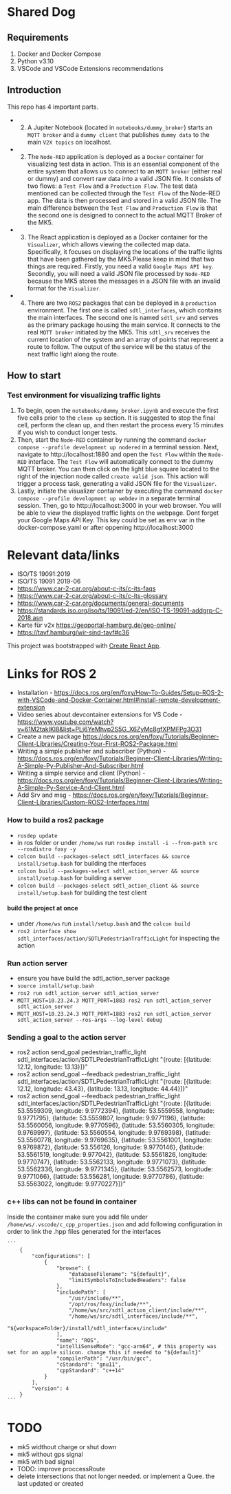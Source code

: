 # Shared Dog

## Requirements

1. Docker and Docker Compose
2. Python v3.10
3. VSCode and VSCode Extensions recommendations

## Introduction

This repo has 4 important parts.

- 2. A Jupiter Notebook (located in `notebooks/dummy_broker`) starts an `MQTT broker` and a `dummy client` that publishes `dummy data` to the main `V2X topics` on localhost.
- 2. The `Node-RED` application is deployed as a `Docker` container for visualizing test data in action. This is an essential component of the entire system that allows us to connect to an `MQTT broker` (either real or dummy) and convert raw data into a valid JSON file. It consists of two flows: a `Test Flow` and a `Production Flow`. The test data mentioned can be collected through the `Test Flow` of the Node-RED app. The data is then processed and stored in a valid JSON file. The main difference between the `Test Flow` and `Production Flow` is that the second one is designed to connect to the actual MQTT Broker of the MK5.
- 3. The React application is deployed as a Docker container for the `Visualizer`, which allows viewing the collected map data. Specifically, it focuses on displaying the locations of the traffic lights that have been gathered by the MK5.Please keep in mind that two things are required. Firstly, you need a valid `Google Maps API key`. Secondly, you will need a valid JSON file processed by `Node-RED` because the MK5 stores the messages in a JSON file with an invalid format for the `Visualizer`.
- 4. There are two `ROS2` packages that can be deployed in a `production` environment. The first one is called `sdtl_interfaces`, which contains the main interfaces. The second one is named `sdtl_srv` and serves as the primary package housing the main service. It connects to the real `MQTT broker` initiated by the MK5. This `sdtl_srv` receives the current location of the system and an array of points that represent a route to follow. The output of the service will be the status of the next traffic light along the route.

## How to start

### Test environment for visualizing traffic lights

1. To begin, open the `notebooks/dummy_broker.ipynb` and execute the first five cells prior to the `clean up` section. It is suggested to stop the final cell, perform the clean up, and then restart the process every 15 minutes if you wish to conduct longer tests.
2. Then, start the `Node-RED` container by running the command `docker compose --profile development up nodered` in a terminal session. Next, navigate to http://localhost:1880 and open the `Test Flow` within the `Node-RED` interface. The `Test Flow` will automatically connect to the dummy MQTT broker. You can then click on the light blue square located to the right of the injection node called `create valid json`. This action will trigger a process task, generating a valid JSON file for the `Visualizer`.
3. Lastly, initiate the visualizer container by executing the command `docker compose --profile development up webdev` in a separate terminal session. Then, go to http://localhost:3000 in your web browser. You will be able to view the displayed traffic lights on the webpage. Dont forget your Google Maps API Key. This key could be set as env var in the docker-compose.yaml or after oppening http://localhost:3000

# Relevant data/links

- ISO/TS 19091:2019
- ISO/TS 19091 2019-06
- https://www.car-2-car.org/about-c-its/c-its-faqs
- https://www.car-2-car.org/about-c-its/c-its-glossary
- https://www.car-2-car.org/documents/general-documents
- https://standards.iso.org/iso/ts/19091/ed-2/en/ISO-TS-19091-addgrp-C-2018.asn
- Karte für v2x https://geoportal-hamburg.de/geo-online/
- https://tavf.hamburg/wir-sind-tavf#c36

This project was bootstrapped with [Create React App](https://github.com/facebook/create-react-app).

# Links for ROS 2

- Installation - https://docs.ros.org/en/foxy/How-To-Guides/Setup-ROS-2-with-VSCode-and-Docker-Container.html#install-remote-development-extension
- Video series about devcontainer extensions for VS Code - https://www.youtube.com/watch?v=61M2takIKl8&list=PLj6YeMhvp2S5G_X6ZyMc8gfXPMFPg3O31
- Create a new package https://docs.ros.org/en/foxy/Tutorials/Beginner-Client-Libraries/Creating-Your-First-ROS2-Package.html
- Writing a simple publisher and subscriber (Python) - https://docs.ros.org/en/foxy/Tutorials/Beginner-Client-Libraries/Writing-A-Simple-Py-Publisher-And-Subscriber.html
- Writing a simple service and client (Python) - https://docs.ros.org/en/foxy/Tutorials/Beginner-Client-Libraries/Writing-A-Simple-Py-Service-And-Client.html
- Add Srv and msg - https://docs.ros.org/en/foxy/Tutorials/Beginner-Client-Libraries/Custom-ROS2-Interfaces.html

### How to build a ros2 package

- `rosdep update`
- in ros folder or under `/home/ws` run `rosdep install -i --from-path src --rosdistro foxy -y`
- `colcon build --packages-select sdtl_interfaces && source install/setup.bash` for building the nterfaces
- `colcon build --packages-select sdtl_action_server && source install/setup.bash` for building a server
- `colcon build --packages-select sdtl_action_client && source install/setup.bash` for building the test client

#### build the project at once

- under `/home/ws` run `install/setup.bash` and the `colcon build`
- `ros2 interface show sdtl_interfaces/action/SDTLPedestrianTrafficLight` for inspecting the action

### Run action server

- ensure you have build the sdtl_action_server package
- `source install/setup.bash`
- `ros2 run sdtl_action_server sdtl_action_server`
- `MQTT_HOST=10.23.24.3 MQTT_PORT=1883 ros2 run sdtl_action_server sdtl_action_server`
- `MQTT_HOST=10.23.24.3 MQTT_PORT=1883 ros2 run sdtl_action_server sdtl_action_server --ros-args --log-level debug`

### Sending a goal to the action server

- ros2 action send_goal pedestrian_traffic_light sdtl_interfaces/action/SDTLPedestrianTrafficLight "{route: [{latitude: 12.12, longitude: 13.13}]}"
- ros2 action send_goal --feedback pedestrian_traffic_light sdtl_interfaces/action/SDTLPedestrianTrafficLight "{route: [{latitude: 12.12, longitude: 43.43}, {latitude: 13.13, longitude: 44.44}]}"
- ros2 action send_goal --feedback pedestrian_traffic_light sdtl_interfaces/action/SDTLPedestrianTrafficLight "{route: [{latitude: 53.5559309, longitude: 9.9772394}, {latitude: 53.5559558, longitude: 9.9771795}, {latitude: 53.5559807, longitude: 9.9771196}, {latitude: 53.5560056, longitude: 9.9770596}, {latitude: 53.5560305, longitude: 9.9769997}, {latitude: 53.5560554, longitude: 9.9769398}, {latitude: 53.5560778, longitude: 9.9769635}, {latitude: 53.5561001, longitude: 9.9769872}, {latitude: 53.556126, longitude: 9.9770146}, {latitude: 53.5561519, longitude: 9.977042}, {latitude: 53.5561826, longitude: 9.9770747}, {latitude: 53.5562133, longitude: 9.9771073}, {latitude: 53.5562336, longitude: 9.9771345}, {latitude: 53.5562573, longitude: 9.9771066}, {latitude: 53.556281, longitude: 9.9770786}, {latitude: 53.5563022, longitude: 9.9770227}]}"

### c++ libs can not be found in container

Inside the container make sure you add file under `/home/ws/.vscode/c_cpp_properties.json` and add following configuration in order to link the .hpp files generated for the interfaces

    ```
        {
            "configurations": [
                {
                    "browse": {
                        "databaseFilename": "${default}",
                        "limitSymbolsToIncludedHeaders": false
                    },
                    "includePath": [
                        "/usr/include/**",
                        "/opt/ros/foxy/include/**",
                        "/home/ws/src/sdtl_action_client/include/**",
                        "/home/ws/src/sdtl_interfaces/include/**",
                        "${workspaceFolder}/install/sdtl_interfaces/include"
                    ],
                    "name": "ROS",
                    "intelliSenseMode": "gcc-arm64", # this property was set for an apple silicon. change this if needed to "${default}"
                    "compilerPath": "/usr/bin/gcc",
                    "cStandard": "gnu11",
                    "cppStandard": "c++14"
                }
            ],
            "version": 4
        }
    ```

# TODO

- mk5 widthout charge or shut down
- mk5 without gps signal
- mk5 with bad signal
- TODO: improve proccessRoute
- delete intersections that not longer needed. or implement a Quee. the last updated or created
